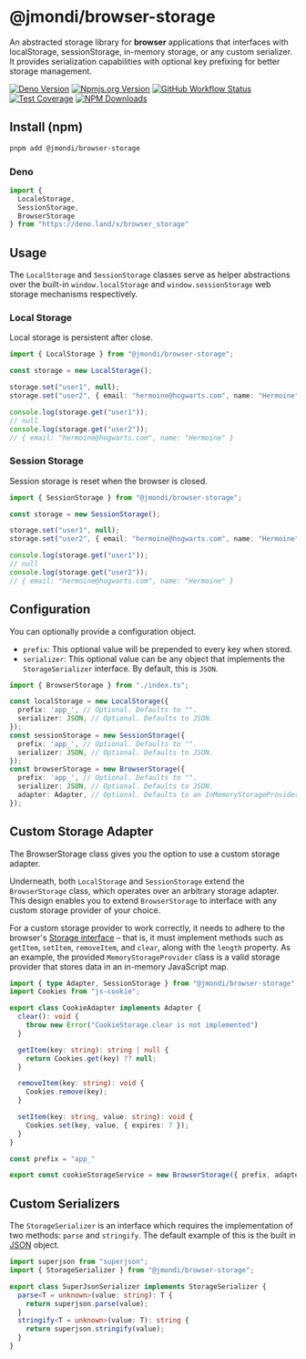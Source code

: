 # @jmondi/browser-storage

An abstracted storage library for **browser** applications that interfaces with localStorage, sessionStorage, in-memory storage, or any custom serializer. It provides serialization capabilities with optional key prefixing for better storage management.

[![Deno Version](https://shield.deno.dev/x/browser_storage?style=flat-square)](https://deno.land/x/browser_storage)
[![Npmjs.org Version](https://img.shields.io/npm/v/@jmondi/browser-storage?style=flat-square)](https://www.npmjs.com/package/@jmondi/browser-storage)
[![GitHub Workflow Status](https://img.shields.io/github/actions/workflow/status/jasonraimondi/browser-storage/test.yml?branch=main&label=Unit%20Tests&style=flat-square)](https://github.com/jasonraimondi/browser-storage)
[![Test Coverage](https://img.shields.io/codeclimate/coverage/jasonraimondi/browser-storage?style=flat-square)](https://codeclimate.com/github/jasonraimondi/browser-storage/test_coverage)
[![NPM Downloads](https://img.shields.io/npm/dt/@jmondi/browser-storage?label=npm%20downloads&style=flat-square)](https://www.npmjs.com/package/@jmondi/browser-storage)

## Install (npm)

```bash
pnpm add @jmondi/browser-storage
```

### Deno

```ts
import { 
  LocaleStorage, 
  SessionStorage, 
  BrowserStorage 
} from "https://deno.land/x/browser_storage"
```

## Usage

The `LocalStorage` and `SessionStorage` classes serve as helper abstractions over the built-in `window.localStorage` and `window.sessionStorage` web storage mechanisms respectively.

### Local Storage

Local storage is persistent after close.

```typescript
import { LocalStorage } from "@jmondi/browser-storage";

const storage = new LocalStorage();

storage.set("user1", null);
storage.set("user2", { email: "hermoine@hogwarts.com", name: "Hermoine" });

console.log(storage.get("user1"));
// null
console.log(storage.get("user2"));
// { email: "hermoine@hogwarts.com", name: "Hermoine" }
```

### Session Storage

Session storage is reset when the browser is closed.

```typescript
import { SessionStorage } from "@jmondi/browser-storage";

const storage = new SessionStorage();

storage.set("user1", null);
storage.set("user2", { email: "hermoine@hogwarts.com", name: "Hermoine" });

console.log(storage.get("user1"));
// null
console.log(storage.get("user2"));
// { email: "hermoine@hogwarts.com", name: "Hermoine" }
```


## Configuration

You can optionally provide a configuration object.

- `prefix`: This optional value will be prepended to every key when stored.
- `serializer`: This optional value can be any object that implements the `StorageSerializer` interface. By default, this is `JSON`.

```ts
import { BrowserStorage } from "./index.ts";

const localStorage = new LocalStorage({
  prefix: 'app_', // Optional. Defaults to "".
  serializer: JSON, // Optional. Defaults to JSON.
});
const sessionStorage = new SessionStorage({
  prefix: 'app_', // Optional. Defaults to "".
  serializer: JSON, // Optional. Defaults to JSON.
});
const browserStorage = new BrowserStorage({
  prefix: 'app_', // Optional. Defaults to "".
  serializer: JSON, // Optional. Defaults to JSON.
  adapter: Adapter, // Optional. Defaults to an InMemoryStorageProvider.
});
```

## Custom Storage Adapter

The BrowserStorage class gives you the option to use a custom storage adapter.

Underneath, both `LocalStorage` and `SessionStorage` extend the `BrowserStorage` class, which operates over an arbitrary storage adapter. This design enables you to extend `BrowserStorage` to interface with any custom storage provider of your choice.

For a custom storage provider to work correctly, it needs to adhere to the browser's [Storage interface](https://developer.mozilla.org/en-US/docs/Web/API/Storage) – that is, it must implement methods such as `getItem`, `setItem`, `removeItem`, and `clear`, along with the `length` property. As an example, the provided `MemoryStorageProvider` class is a valid storage provider that stores data in an in-memory JavaScript map.

```ts
import { type Adapter, SessionStorage } from "@jmondi/browser-storage";
import Cookies from "js-cookie";

export class CookieAdapter implements Adapter {
  clear(): void {
    throw new Error("CookieStorage.clear is not implemented")
  }

  getItem(key: string): string | null {
    return Cookies.get(key) ?? null;
  }

  removeItem(key: string): void {
    Cookies.remove(key);
  }

  setItem(key: string, value: string): void {
    Cookies.set(key, value, { expires: 7 });
  }
}

const prefix = "app_"

export const cookieStorageService = new BrowserStorage({ prefix, adapter: new CookieAdapter() });
```

## Custom Serializers

The `StorageSerializer` is an interface which requires the implementation of two methods: `parse` and `stringify`. The default example of this is the built in [JSON](https://developer.mozilla.org/en-US/docs/Web/JavaScript/Reference/Global_Objects/JSON) object.

```ts
import superjson from "superjson";
import { StorageSerializer } from "@jmondi/browser-storage";

export class SuperJsonSerializer implements StorageSerializer {
  parse<T = unknown>(value: string): T {
    return superjson.parse(value);
  }
  stringify<T = unknown>(value: T): string {
    return superjson.stringify(value);
  }
}
```
